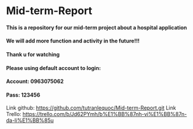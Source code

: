 # Mid-term-Report
#### This is a repository for our mid-term project about a hospital application
#### We will add more function and activity in the future!!!
#### Thank u for watching
#### Please using default account to login: 
#### Account: 0963075062 
#### Pass: 123456
Link github: https://github.com/tutranlequoc/Mid-term-Report.git
Link Trello: https://trello.com/b/Jd62PYmh/b%E1%BB%87nh-vi%E1%BB%87n-da-li%E1%BB%85u

